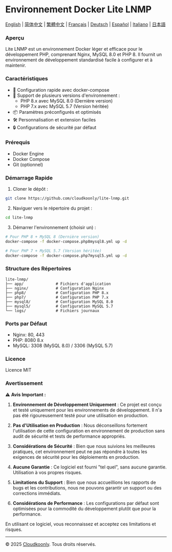 # Environnement Docker Lite LNMP

[English](README.md) | [简体中文](README_zh-CN.md) | [繁體中文](README_zh-TW.md) | [Français](README_FR.md) | [Deutsch](README_DE.md) | [Español](README_ES.md) | [Italiano](README_IT.md) | [日本語](README_JP.md)

### Aperçu
Lite LNMP est un environnement Docker léger et efficace pour le développement PHP, comprenant Nginx, MySQL 8.0 et PHP 8. Il fournit un environnement de développement standardisé facile à configurer et à maintenir.

### Caractéristiques
- 🚀 Configuration rapide avec docker-compose
- 🔧 Support de plusieurs versions d'environnement :
  - PHP 8.x avec MySQL 8.0 (Dernière version)
  - PHP 7.x avec MySQL 5.7 (Version héritée)
- 📦 Paramètres préconfigurés et optimisés
- 🛠️ Personnalisation et extension faciles
- 🔒 Configurations de sécurité par défaut

### Prérequis
- Docker Engine
- Docker Compose
- Git (optionnel)

### Démarrage Rapide
1. Cloner le dépôt :
```bash
git clone https://github.com/cloudkoonly/lite-lnmp.git
```

2. Naviguer vers le répertoire du projet :
```bash
cd lite-lnmp
```

3. Démarrer l'environnement (choisir un) :
```bash
# Pour PHP 8 + MySQL 8 (Dernière version)
docker-compose -f docker-compose.php8mysql8.yml up -d

# Pour PHP 7 + MySQL 5.7 (Version héritée)
docker-compose -f docker-compose.php7mysql5.yml up -d
```

### Structure des Répertoires
```
lite-lnmp/
├── app/              # Fichiers d'application
├── nginx/            # Configuration Nginx
├── php8/             # Configuration PHP 8.x
├── php7/             # Configuration PHP 7.x
├── mysql8/           # Configuration MySQL 8.0
├── mysql5/           # Configuration MySQL 5.7
└── logs/             # Fichiers journaux
```

### Ports par Défaut
- Nginx: 80, 443
- PHP: 8080 8.x
- MySQL: 3308 (MySQL 8.0) / 3306 (MySQL 5.7)

### Licence
Licence MIT

### Avertissement
⚠️ **Avis Important :**

1. **Environnement de Développement Uniquement** : Ce projet est conçu et testé uniquement pour les environnements de développement. Il n'a pas été rigoureusement testé pour une utilisation en production.

2. **Pas d'Utilisation en Production** : Nous déconseillons fortement l'utilisation de cette configuration en environnement de production sans audit de sécurité et tests de performance appropriés.

3. **Considérations de Sécurité** : Bien que nous suivions les meilleures pratiques, cet environnement peut ne pas répondre à toutes les exigences de sécurité pour les déploiements en production.

4. **Aucune Garantie** : Ce logiciel est fourni "tel quel", sans aucune garantie. Utilisation à vos propres risques.

5. **Limitations du Support** : Bien que nous accueillions les rapports de bugs et les contributions, nous ne pouvons garantir un support ou des corrections immédiats.

6. **Considérations de Performance** : Les configurations par défaut sont optimisées pour la commodité du développement plutôt que pour la performance.

En utilisant ce logiciel, vous reconnaissez et acceptez ces limitations et risques.

---

© 2025 [Cloudkoonly](https://www.cloudkoonly.com). Tous droits réservés.

